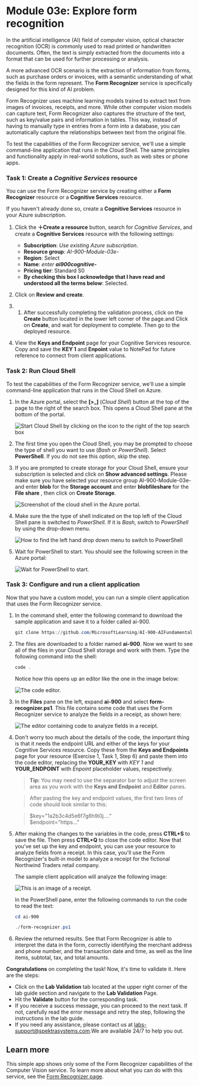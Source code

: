 #  Module 03e: Explore form recognition

In the artificial intelligence (AI) field of computer vision, optical character recognition (OCR) is commonly used to read printed or handwritten documents. Often, the text is simply extracted from the documents into a format that can be used for further processing or analysis.

A more advanced OCR scenario is the extraction of information from forms, such as purchase orders or invoices, with a semantic understanding of what the fields in the form represent. The **Form Recognizer** service is specifically designed for this kind of AI problem.

Form Recognizer uses machine learning models trained to extract text from images of invoices, receipts, and more. While other computer vision models can capture text, Form Recognizer also captures the structure of the text, such as key/value pairs and information in tables. This way, instead of having to manually type in entries from a form into a database, you can automatically capture the relationships between text from the original file. 

To test the capabilities of the Form Recognizer service, we'll use a simple command-line application that runs in the Cloud Shell. The same principles and functionality apply in real-world solutions, such as web sites or phone apps.

### Task 1: Create a *Cognitive Services* resource

You can use the Form Recognizer service by creating either a **Form Recognizer** resource or a **Cognitive Services** resource.

If you haven't already done so, create a **Cognitive Services** resource in your Azure subscription.

1. Click the **&#65291;Create a resource** button, search for *Cognitive Services*, and create a **Cognitive Services** resource with the following settings:
    - **Subscription**: *Use existing Azure subscription*.
    - **Resource group**: *AI-900-Module-03e-<inject key="DeploymentID" enableCopy="false"/>*
    - **Region**: Select **<inject key="location" enableCopy="false"/>**
    - **Name**: *enter **ai900cognitive-<inject key="DeploymentID" enableCopy="false"/>***
    - **Pricing tier**: Standard S0
    - **By checking this box I acknowledge that I have read and understood all the terms below**: Selected.

1. Click on **Review and create**.
2. 1. After successfully completing the validation process, click on the **Create** button located in the lower left corner of the page.and Click on **Create**, and wait for deployment to complete. Then go to the deployed resource.

1. View the **Keys and Endpoint** page for your Cognitive Services resource. Copy and save the **KEY 1** and **Enpoint** value to NotePad for future reference to connect from client applications. 

### Task 2: Run Cloud Shell

To test the capabilities of the Form Recognizer service, we'll use a simple command-line application that runs in the Cloud Shell on Azure. 

1. In the Azure portal, select the **[>_]** (*Cloud Shell*) button at the top of the page to the right of the search box. This opens a Cloud Shell pane at the bottom of the portal. 

    ![Start Cloud Shell by clicking on the icon to the right of the top search box](media/analyze-receipts/powershell-portal-guide-01.png)

1. The first time you open the Cloud Shell, you may be prompted to choose the type of shell you want to use (*Bash* or *PowerShell*). Select **PowerShell**. If you do not see this option, skip the step.  

1. If you are prompted to create storage for your Cloud Shell, ensure your subscription is selected and click on **Show advanced settings**. Please make sure you have selected your resource group AI-900-Module-03e-<inject key="DeploymentID" enableCopy="false"/> and enter **blob<inject key="DeploymentID" enableCopy="false"/>** for the **Storage account** and enter **blobfileshare<inject key="DeploymentID" enableCopy="false"/>** for the  **File share** , then click on **Create Storage**.
    
    ![Screenshot of the cloud shell in the Azure portal.](media/stoarge-up.png)

1. Make sure the the type of shell indicated on the top left of the Cloud Shell pane is switched to *PowerShell*. If it is *Bash*, switch to *PowerShell* by using the drop-down menu.

    ![How to find the left hand drop down menu to switch to PowerShell](media/analyze-receipts/powershell-portal-guide-03.png) 

1. Wait for PowerShell to start. You should see the following screen in the Azure portal:  

    ![Wait for PowerShell to start.](media/analyze-receipts/powershell-prompt05.png) 

### Task 3: Configure and run a client application

Now that you have a custom model, you can run a simple client application that uses the Form Recognizer service.

1. In the command shell, enter the following command to download the sample application and save it to a folder called ai-900.

    ```PowerShell
    git clone https://github.com/MicrosoftLearning/AI-900-AIFundamentals ai-900
    ```

1. The files are downloaded to a folder named **ai-900**. Now we want to see all of the files in your Cloud Shell storage and work with them. Type the following command into the shell:

    ```PowerShell
    code .
    ```

    Notice how this opens up an editor like the one in the image below: 

    ![The code editor.](media/analyze-receipts/powershell-portal-guide-04.png)

1. In the **Files** pane on the left, expand **ai-900** and select **form-recognizer.ps1**. This file contains some code that uses the Form Recognizer service to analyze the fields in a receipt, as shown here:

    ![The editor containing code to analyze fields in a receipt.](media/analyze-receipts/recognize-receipt-code06.png)

1. Don't worry too much about the details of the code, the important thing is that it needs the endpoint URL and either of the keys for your Cognitive Services resource.  Copy these from the **Keys and Endpoints** page for your resource (Exercise 1, Task 1, Step 6) and paste them into the code editor, replacing the **YOUR_KEY** with *KEY 1* and **YOUR_ENDPOINT** with *Enpoint* placeholder values, respectively.

    > **Tip:**
    > You may need to use the separator bar to adjust the screen area as you work with the **Keys and Endpoint** and **Editor** panes.
    
    > After pasting the key and endpoint values, the first two lines of code should look similar to this:

    
     > $key="1a2b3c4d5e6f7g8h9i0j...."    
       $endpoint="https..."


1.  After making the changes to the variables in the code, press **CTRL+S** to save the file. Then press **CTRL+Q** to close the code editor. Now that you've set up the key and endpoint, you can use your resource to analyze fields from a receipt. In this case, you'll use the Form Recognizer's built-in model to analyze a receipt for the fictional Northwind Traders retail company.

    The sample client application will analyze the following image:

    ![This is an image of a receipt.](media/analyze-receipts/receipt-1.jpg)

    In the PowerShell pane, enter the following commands to run the code to read the text:

    ```PowerShell
    cd ai-900
    ```
    
    ```PowerShell
    ./form-recognizer.ps1
    ```

1. Review the returned results. See that Form Recognizer is able to interpret the data in the form, correctly identifying the merchant address and phone number, and the transaction date and time, as well as the line items, subtotal, tax, and total amounts.

**Congratulations** on completing the task! Now, it's time to validate it. Here are the steps:

   - Click on the **Lab Validation** tab located at the upper right corner of the lab guide section and navigate to the **Lab Validation** Page.
   - Hit the **Validate** button for the corresponding task.
   - If you receive a success message, you can proceed to the next task. If not, carefully read the error message and retry the step, following the instructions in the lab guide.
   - If you need any assistance, please contact us at [labs-support@spektrasystems.com](labs-support@spektrasystems.com).We are available 24/7 to help you out.

## Learn more

This simple app shows only some of the Form Recognizer capabilities of the Computer Vision service. To learn more about what you can do with this service, see the [Form Recognizer page](https://docs.microsoft.com/azure/applied-ai-services/form-recognizer/overview).
